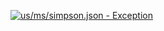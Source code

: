 [![us/ms/simpson.json - Exception](https://img.shields.io/badge/us/ms/simpson.json-Exception-red)](https://github.com/openaddresses/openaddresses/tree/master/sources/us/ms/simpson.json)